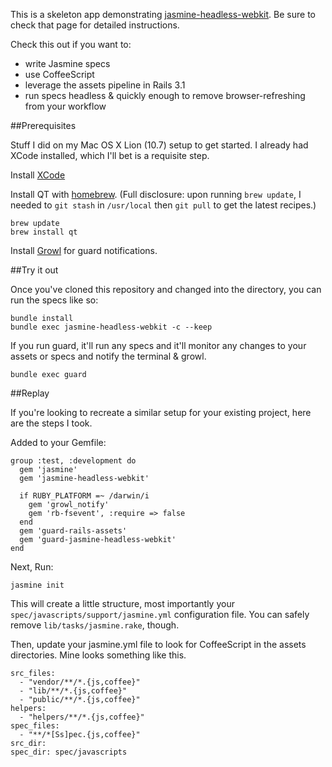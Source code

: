 This is a skeleton app demonstrating [jasmine-headless-webkit](http://johnbintz.github.com/jasmine-headless-webkit/). Be sure to check that page for detailed instructions.

Check this out if you want to:

* write Jasmine specs
* use CoffeeScript
* leverage the assets pipeline in Rails 3.1
* run specs headless & quickly enough to remove browser-refreshing from your workflow


##Prerequisites

Stuff I did on my Mac OS X Lion (10.7) setup to get started. I already had XCode installed, which I'll bet is a requisite step.

Install [XCode](http://itunes.apple.com/us/app/xcode/id448457090?mt=12)

Install QT with [homebrew](https://github.com/mxcl/homebrew). (Full disclosure: upon running `brew update`, I needed to `git stash` in `/usr/local` then `git pull` to get the latest recipes.)

    brew update
    brew install qt

Install [Growl](http://growl.info/index.php) for guard notifications.

##Try it out

Once you've cloned this repository and changed into the directory, you can run the specs like so:

    bundle install
    bundle exec jasmine-headless-webkit -c --keep

If you run guard, it'll run any specs and it'll monitor any changes to your assets or specs and notify the terminal & growl.

    bundle exec guard


##Replay

If you're looking to recreate a similar setup for your existing project, here are the steps I took.

Added to your Gemfile:

    group :test, :development do
      gem 'jasmine'
      gem 'jasmine-headless-webkit'
  
      if RUBY_PLATFORM =~ /darwin/i
        gem 'growl_notify'
        gem 'rb-fsevent', :require => false 
      end
      gem 'guard-rails-assets'
      gem 'guard-jasmine-headless-webkit'
    end
    
Next, Run:

    jasmine init

This will create a little structure, most importantly your `spec/javascripts/support/jasmine.yml` configuration file. You can safely remove `lib/tasks/jasmine.rake`, though.

Then, update your jasmine.yml file to look for CoffeeScript in the assets directories. Mine looks something like this.

    src_files:
      - "vendor/**/*.{js,coffee}"
      - "lib/**/*.{js,coffee}"
      - "public/**/*.{js,coffee}"
    helpers:
      - "helpers/**/*.{js,coffee}"
    spec_files:
      - "**/*[Ss]pec.{js,coffee}"
    src_dir:
    spec_dir: spec/javascripts

